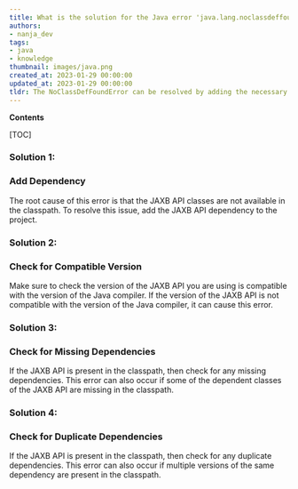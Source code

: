 ```yaml
---
title: What is the solution for the Java error 'java.lang.noclassdeffounderror javax/xml/bind/jaxbexception'?
authors:
- nanja_dev
tags:
- java
- knowledge
thumbnail: images/java.png
created_at: 2023-01-29 00:00:00
updated_at: 2023-01-29 00:00:00
tldr: The NoClassDefFoundError can be resolved by adding the necessary JAXB library to the classpath.
---
```


**Contents**

[TOC]

### Solution 1: 

### Add Dependency 

The root cause of this error is that the JAXB API classes are not available in the classpath. To resolve this issue, add the JAXB API dependency to the project. 

### Solution 2: 

### Check for Compatible Version 

Make sure to check the version of the JAXB API you are using is compatible with the version of the Java compiler. If the version of the JAXB API is not compatible with the version of the Java compiler, it can cause this error. 

### Solution 3: 

### Check for Missing Dependencies 

If the JAXB API is present in the classpath, then check for any missing dependencies. This error can also occur if some of the dependent classes of the JAXB API are missing in the classpath. 

### Solution 4: 

### Check for Duplicate Dependencies 

If the JAXB API is present in the classpath, then check for any duplicate dependencies. This error can also occur if multiple versions of the same dependency are present in the classpath.
